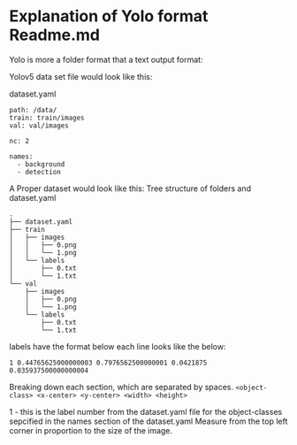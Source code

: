 
# Explanation of Yolo format Readme.md

Yolo is more a folder format that a text output format: 

Yolov5 data set file would look like this:

dataset.yaml 
```
path: /data/  
train: train/images
val: val/images

nc: 2

names:
  - background
  - detection
```  

A Proper dataset would look like this:
Tree structure of folders and dataset.yaml 
```
.
├── dataset.yaml
├── train
│   ├── images
│   │   ├── 0.png
│   │   └── 1.png
│   └── labels
│       ├── 0.txt
│       └── 1.txt
└── val
    ├── images
    │   ├── 0.png
    │   └── 1.png
    └── labels
        ├── 0.txt
        └── 1.txt
```

labels have the format below 
each line looks like the below: 

```
1 0.44765625000000003 0.7976562500000001 0.0421875 0.035937500000000004
```

Breaking down each section, which are separated by spaces. 
`<object-class> <x-center> <y-center> <width> <height>`

1 - this is the label number from the dataset.yaml file for the object-classes sepcified in the names section of the dataset.yaml 
Measure from the top left corner in proportion to the size of the image. 

